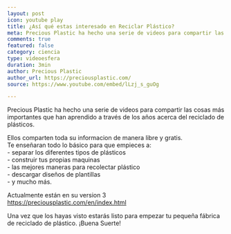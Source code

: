 ```yaml
---
layout: post
icon: youtube play
title: ¿Así qué estas interesado en Reciclar Plástico?
meta: Precious Plastic ha hecho una serie de videos para compartir las cosas más importantes que han aprendido a través de los años acerca del reciclado de plásticos.
comments: true
featured: false
category: ciencia
type: videoesfera
duration: 3min
author: Precious Plastic
author_url: https://preciousplastic.com/
source: https://www.youtube.com/embed/lLzj_s_guOg

---
```


<p>Precious Plastic ha hecho una serie de videos para compartir las cosas m&aacute;s importantes que han aprendido a trav&eacute;s de los a&ntilde;os acerca del reciclado de pl&aacute;sticos.</p>

<p>Ellos comparten toda su informacion de manera libre y gratis.
	<br>Te ense&ntilde;aran todo lo b&aacute;sico para que empieces a:
	<br>- separar los diferentes tipos de pl&aacute;sticos
	<br>- construir tus propias maquinas
	<br>- las mejores maneras para recolectar pl&aacute;stico
	<br>- descargar dise&ntilde;os de plantillas
	<br>- y mucho m&aacute;s.</p>

<p>Actualmente est&aacute;n en su version 3
	<br><a data-ft='{"tn":"-U"}' data-lynx-mode="async" data-lynx-uri="https://l.facebook.com/l.php?u=https%3A%2F%2Fpreciousplastic.com%2Fen%2Findex.html&h=ATMsOPq9b_PBm1Jlf40hA61QVjkQzuG8bPMIL1su0YD-MH6qJ3jsLjwx4hfy455jWslwPdZg006dmyuxshRfJKs02hTC-PtlSyrOb2xbAXiwSM8gqwgx5n_h2kIFk_FH21EEEI0ckdntMIsZ-mrLVQn0QEESZwkzPC5OXgeIwH2GF1fm4olPEaW7Fmli3YUqVH3uB80Kw-3dDgE-xquvCF_gJp5RELWc5_4V4e4ruXSrc7O2-2LSklkQh5Pt1xrczAscKkZ9deGl5m5KHU7L9AWoLYtsXgsf7TaBqBrkAkkd" href="https://preciousplastic.com/en/index.html" rel="noopener nofollow" target="_blank">https://preciousplastic.com/en/index.html</a></p>

<p>Una vez que los hayas visto estar&aacute;s listo para empezar tu peque&ntilde;a f&aacute;brica de reciclado de pl&aacute;stico. &iexcl;Buena Suerte!</p>
